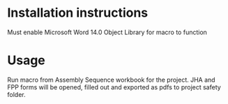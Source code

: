 # Installation instructions

Must enable Microsoft Word 14.0 Object Library for macro to function

# Usage

Run macro from Assembly Sequence workbook for the project.
JHA and FPP forms will be opened, filled out and exported as pdfs to project safety folder.
